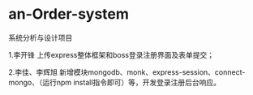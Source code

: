 # an-Order-system
系统分析与设计项目

1.李开锋 上传express整体框架和boss登录注册界面及表单提交；

2.李佳、李辉旭 新增模块mongodb、monk、express-session、connect-mongo、（运行npm  install指令即可）等，开发登录注册后台响应。
